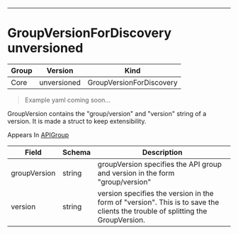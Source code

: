 

-----------
# GroupVersionForDiscovery unversioned

Group        | Version     | Kind
------------ | ---------- | -----------
Core | unversioned | GroupVersionForDiscovery







> Example yaml coming soon...


GroupVersion contains the "group/version" and "version" string of a version. It is made a struct to keep extensibility.

<aside class="notice">
Appears In <a href="#apigroup-unversioned">APIGroup</a> </aside>

Field        | Schema     | Description
------------ | ---------- | -----------
groupVersion | string | groupVersion specifies the API group and version in the form "group/version"
version | string | version specifies the version in the form of "version". This is to save the clients the trouble of splitting the GroupVersion.






